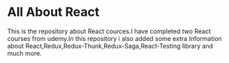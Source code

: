 # All About React
This is the repository about React cources.I have completed two React courses from udemy.In this repository i also added some extra Information about React,Redux,Redux-Thunk,Redux-Saga,React-Testing library and much more. 

